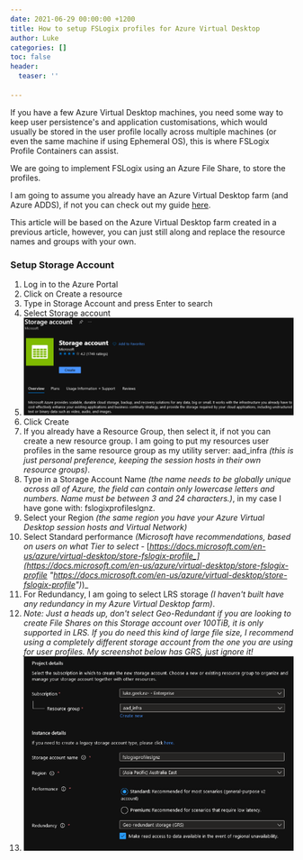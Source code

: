 ```yaml
---
date: 2021-06-29 00:00:00 +1200
title: How to setup FSLogix profiles for Azure Virtual Desktop
author: Luke
categories: []
toc: false
header:
  teaser: ''

---
```

If you have a few Azure Virtual Desktop machines, you need some way to keep user persistence's and application customisations, which would usually be stored in the user profile locally across multiple machines (or even the same machine if using Ephemeral OS), this is where FSLogix Profile Containers can assist.

We are going to implement FSLogix using an Azure File Share, to store the profiles.

I am going to assume you already have an Azure Virtual Desktop farm (and Azure ADDS), if not you can check out my guide [here](https://luke.geek.nz/azure/create-a-azure-virtual-desktop-farm/ "How to create a Azure Virtual Desktop farm ").

This article will be based on the Azure Virtual Desktop farm created in a previous article, however, you can just still along and replace the resource names and groups with your own.

### Setup Storage Account

 1. Log in to the Azure Portal
 2. Click on Create a resource
 3. Type in Storage Account and press Enter to search
 4. Select Storage account
 5. ![](/uploads/storageaccount.png)
 6. Click Create
 7. If you already have a Resource Group, then select it, if not you can create a new resource group. I am going to put my resources user profiles in the same resource group as my utility server: aad_infra _(this is just personal preference, keeping the session hosts in their own resource groups)_.
 8. Type in a Storage Account Name _(the name needs to be globally unique across all of Azure, the field can contain only lowercase letters and numbers. Name must be between 3 and 24 characters.)_, in my case I have gone with: fslogixprofileslgnz.
 9. Select your Region _(the same region you have your Azure Virtual Desktop session hosts and Virtual Network)_
10. Select Standard performance _(Microsoft have recommendations, based on users on what Tier to select -_ [_https://docs.microsoft.com/en-us/azure/virtual-desktop/store-fslogix-profile_](https://docs.microsoft.com/en-us/azure/virtual-desktop/store-fslogix-profile "https://docs.microsoft.com/en-us/azure/virtual-desktop/store-fslogix-profile")_)_
11. For Redundancy, I am going to select LRS storage _(I haven't built have any redundancy in my Azure Virtual Desktop farm)_.
12. _Note: Just a heads up, don't select Geo-Redundant if you are looking to create File Shares on this Storage account over 100TiB, it is only supported in LRS. If you do need this kind of large file size, I recommend using a completely different storage account from the one you are using for user profiles. My screenshot below has GRS, just ignore it!_
13. ![](/uploads/storageaccount_projectdetails.png)